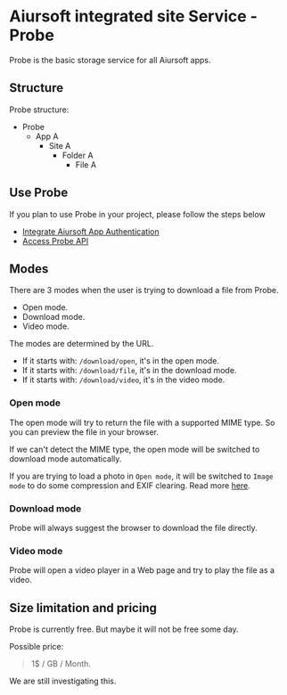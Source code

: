 # Aiursoft integrated site Service - Probe

Probe is the basic storage service for all Aiursoft apps.

## Structure

Probe structure:

* Probe
  * App A
    * Site A
      * Folder A
        * File A

## Use Probe

If you plan to use Probe in your project, please follow the steps below

* [Integrate Aiursoft App Authentication](../App%20Authentication/What%20is%20app%20authentication.md)
* [Access Probe API](./Advanced%20API.md)

## Modes

There are 3 modes when the user is trying to download a file from Probe.

* Open mode.
* Download mode.
* Video mode.

The modes are determined by the URL. 

* If it starts with: `/download/open`, it's in the open mode.
* If it starts with: `/download/file`, it's in the download mode.
* If it starts with: `/download/video`, it's in the video mode.

### Open mode

The open mode will try to return the file with a supported MIME type. So you can preview the file in your browser.

If we can't detect the MIME type, the open mode will be switched to download mode automatically.

If you are trying to load a photo in `Open mode`, it will be switched to `Image mode` to do some compression and EXIF clearing. Read more [here](./Image%20Mode).

### Download mode

Probe will always suggest the browser to download the file directly.

### Video mode

Probe will open a video player in a Web page and try to play the file as a video.

## Size limitation and pricing

Probe is currently free. But maybe it will not be free some day.

Possible price:

> 1$ / GB / Month.

We are still investigating this.
